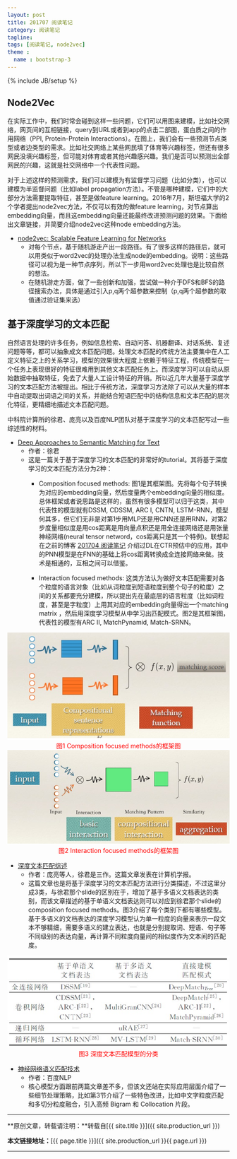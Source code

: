 ```yaml
---
layout: post
title: 201707 阅读笔记
category: 阅读笔记
tagline: 
tags: [阅读笔记, node2vec]
theme :
  name : bootstrap-3
---
```

{% include JB/setup %}

## Node2Vec

在实际工作中，我们时常会碰到这样一些问题，它们可以用图来建模，比如社交网络，网页间的互相链接，query到URL或者到app的点击二部图，蛋白质之间的作用网络（PPI, Protein-Protein Interactions）。在图上，我们会有一些预测节点类型或者边类型的需求。比如社交网络上某些网民填了体育等兴趣标签，但还有很多网民没填兴趣标签，但可能对体育或者其他兴趣感兴趣。我们是否可以预测出全部网民的兴趣，这就是社交网络中一个代表性问题。

对于上述这样的预测需求，我们可以建模为有监督学习问题（比如分类），也可以建模为半监督问题（比如label propagation方法）。不管是哪种建模，它们中的大部分方法需要提取特征，甚至是做feature learning。2016年7月，斯坦福大学的2个学者提出node2vec方法，不仅可以有效的做feature learning，对节点算出embedding向量，而且这embedding向量还能最终改进预测问题的效果。下面给出文章链接，并简要介绍node2vec这种node embedding方法。

+ [node2vec: Scalable Feature Learning for Networks
](https://cs.stanford.edu/people/jure/pubs/node2vec-kdd16.pdf)
  - 对每个节点，基于随机游走产出一段路径。有了很多这样的路径后，就可以用类似于word2vec的处理办法生成node的embedding。说明：这些路径可以视为是一种节点序列，所以下一步用word2vec处理也是比较自然的想法。
  - 在随机游走方面，做了一些创新和加强，尝试做一种介于DFS和BFS的路径搜索办法，具体是通过引入p,q两个超参数来控制（p,q两个超参数的取值通过验证集来选）

## 基于深度学习的文本匹配

自然语言处理的许多任务，例如信息检索、自动问答、机器翻译、对话系统、复述问题等等，都可以抽象成文本匹配问题。处理文本匹配的传统方法主要集中在人工定义特征之上的关系学习，模型的效果很大程度上依赖于特征工程，传统模型在一个任务上表现很好的特征很难用到其他文本匹配任务上。而深度学习可以自动从原始数据中抽取特征，免去了大量人工设计特征的开销。所以近几年大量基于深度学习的文本匹配方法被提出。相比于传统方法，深度学习方法除了可以从大量的样本中自动提取出词语之间的关系，并能结合短语匹配中的结构信息和文本匹配的层次化特征，更精细地描述文本匹配问题。

中科院计算所的徐君、庞亮以及百度NLP团队对基于深度学习的文本匹配写过一些综述性的材料。

+ [Deep Approaches to Semantic Matching for Text](http://www.bigdatalab.ac.cn/~junxu/publications/CCIR2016-tutorial.pdf)
  - 作者：徐君
  - 这是一篇关于基于深度学习的文本匹配的非常好的tutorial。其将基于深度学习的文本匹配方法分为2种：
    + Composition focused methods:  图1是其框架图。先将每个句子转换为对应的embedding向量，然后度量两个embedding向量的相似度。总体框架或者说思路是这样的，虽然有很多模型可以归于这类，其中代表性的模型就有DSSM, CDSSM, ARC I, CNTN, LSTM-RNN，模型何其多，但它们无非是对第1步用MLP还是用CNN还是用RNN，对第2步度量相似度是用cos距离是用向量点积还是用全连接网络还是用张量神经网络(neural tensor netword，cos距离只是其一个特例)。联想起在之前的博客 [201704 阅读笔记](http://vividfree.github.io/%E9%98%85%E8%AF%BB%E7%AC%94%E8%AE%B0/2017/04/26/201704-reading-list) 介绍过DL在CTR预估中的应用，其中的PNN模型是在FNN的基础上将cos距离转换成全连接网络来做。技术是相通的，互相之间可以借鉴。

	+ Interaction focused methods: 这类方法认为做好文本匹配需要对各个粒度的语言对象（比如从词粒度到短语粒度到整个句子的粒度）之间的关系都要充分建模，所以提出先在最底层的语言粒度（比如词粒度，甚至是字粒度）上用其对应的embedding向量得出一个matching matrix ，然后用深度学习模型从中学习出匹配模式。图2是其框架图，代表性的模型有ARC II, MatchPynamid, Match-SRNN。

<div align="center">
  <img src="/images/2017-07-01-201707-reading-list-figure1.jpg" style="max-width:639; text-align:center" alt=""/>
  <br/>
  <font color='red'>图1 Composition focused methods的框架图</font>
  <br/>
</div>

<div align="center">
  <img src="/images/2017-07-01-201707-reading-list-figure2.jpg" style="max-width:727; text-align:center" alt=""/>
  <br/>
  <font color='red'>图2 Interaction focused methods的框架图</font>
  <br/>
</div>
  
+ [深度文本匹配综述](http://cjc.ict.ac.cn/online/onlinepaper/pl-201745181647.pdf)
  - 作者：庞亮等人，徐君是三作。这篇文章发表在计算机学报。
  - 这篇文章也是将基于深度学习的文本匹配方法进行分类描述，不过这里分成3类，与徐君那个slide的区别在于，增加了基于多语义文档表达的类别，而该文章描述的基于单语义文档表达则可以对应到徐君那个slide的composition focused methods。图3介绍了每个类别下都有哪些模型。基于多语义的文档表达的深度学习模型认为单一粒度的向量来表示一段文本不够精细，需要多语义的建立表达，也就是分别提取词、短语、句子等不同级别的表达向量，再计算不同粒度向量间的相似度作为文本间的匹配度。

<div align="center">
  <img src="/images/2017-07-01-201707-reading-list-figure3.jpg" style="max-width:608; text-align:center" alt=""/>
  <br/>
  <font color='red'>图3 深度文本匹配模型的分类</font>
  <br/>
</div>
  
+ [神经网络语义匹配技术](https://www.jiqizhixin.com/articles/b7da7ac1-6896-49c4-9eeb-fd178329c0e7)
  - 作者：百度NLP
  - 核心模型方面跟前两篇文章差不多，但该文还站在实际应用层面介绍了一些细节处理策略，比如第3节介绍了一些特色改进，比如中文字粒度匹配和多切分粒度融合，引入高频 Bigram 和 Collocation 片段。

  
* * *

**原创文章，转载请注明：**转载自[{{ site.title }}]({{ site.production_url }})

**本文链接地址：**[{{ page.title }}]({{ site.production_url }}{{ page.url }})

* * *
